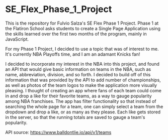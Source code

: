 # SE_Flex_Phase_1_Project

This is the repository for Fulvio Salza's SE Flex Phase 1 Project. Phase 1 at the Flatiron School asks students to create a Single Page Application using the skills learned over the first two months of the program, mainly in JavaScript.

For my Phase 1 Project, I decided to use a topic that was of interest to me. It's currently NBA Playoffs time, and I am an adamant Knicks fan!

I decided to incorporate my interest in the NBA into this project, and found an API that would give basic information on teams in the NBA, such as name, abbreviation, division, and so forth. I decided to build off of this information that was provided by the API to add number of championships, as well as photos of the team logos to make the application more visually pleasing. I thought of creating an app where fans of each team could come in and drop a like for their favorite teams, as a way to gauge popularity among NBA franchises. The app has filter functionality so that instead of searching the whole page for a team, one can simply select a team from the dropdown and drop a like, or as many as they please. Each like gets stored in the server, so that the running totals are saved to gauge a team's popularity.


API source: https://www.balldontlie.io/api/v1/teams
